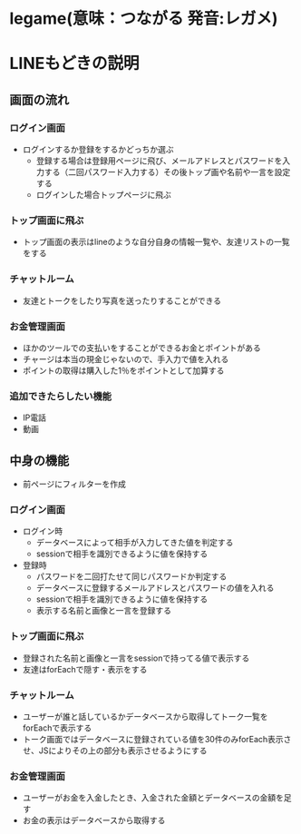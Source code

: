 # legame(意味：つながる 発音:レガメ)

# LINEもどきの説明

## 画面の流れ
### ログイン画面
* ログインするか登録をするかどっちか選ぶ
    * 登録する場合は登録用ページに飛び、メールアドレスとパスワードを入力する（二回パスワード入力する）その後トップ画や名前や一言を設定する
    * ログインした場合トップページに飛ぶ

### トップ画面に飛ぶ
* トップ画面の表示はlineのような自分自身の情報一覧や、友達リストの一覧をする

### チャットルーム
* 友達とトークをしたり写真を送ったりすることができる

### お金管理画面
* ほかのツールでの支払いをすることができるお金とポイントがある
 * チャージは本当の現金じゃないので、手入力で値を入れる
 * ポイントの取得は購入した1％をポイントとして加算する
 
### 追加できたらしたい機能
* IP電話
* 動画
## 中身の機能
* 前ページにフィルターを作成
### ログイン画面
* ログイン時
  * データベースによって相手が入力してきた値を判定する
  * sessionで相手を識別できるように値を保持する
* 登録時
  * パスワードを二回打たせて同じパスワードか判定する
  * データベースに登録するメールアドレスとパスワードの値を入れる
  * sessionで相手を識別できるように値を保持する
  * 表示する名前と画像と一言を登録する
  
### トップ画面に飛ぶ
* 登録された名前と画像と一言をsessionで持ってる値で表示する
* 友達はforEachで隠す・表示をする

### チャットルーム
* ユーザーが誰と話しているかデータベースから取得してトーク一覧をforEachで表示する
* トーク画面ではデータベースに登録されている値を30件のみforEach表示させ、JSによりその上の部分も表示させるようにする

### お金管理画面
* ユーザーがお金を入金したとき、入金された金額とデータベースの金額を足す
* お金の表示はデータベースから取得する